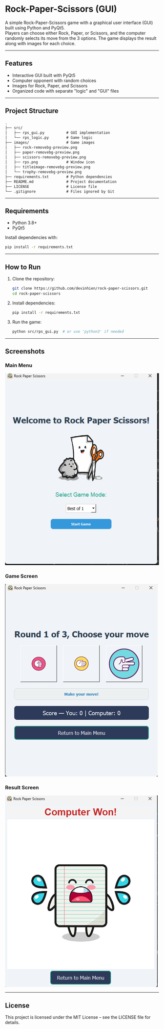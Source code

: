 # Rock-Paper-Scissors (GUI)

A simple Rock-Paper-Scissors game with a graphical user interface (GUI) built using Python and PyQt5.  
Players can choose either Rock, Paper, or Scissors, and the computer randomly selects its move from the
3 options.  The game displays the result along with images for each choice.

---

## Features
- Interactive GUI built with PyQt5  
- Computer opponent with random choices  
- Images for Rock, Paper, and Scissors  
- Organized code with separate "logic" and "GUI" files  

---

## Project Structure

```text
.
├── src/
│   ├── rps_gui.py          # GUI implementation
│   └── rps_logic.py        # Game logic
├── images/                 # Game images
│   ├── rock-removebg-preview.png
│   ├── paper-removebg-preview.png
│   ├── scissors-removebg-preview.png
│   ├── rps.png             # Window icon
│   ├── titleimage-removebg-preview.png
│   └── trophy-removebg-preview.png
├── requirements.txt        # Python dependencies
├── README.md               # Project documentation
├── LICENSE                 # License file
└── .gitignore              # Files ignored by Git
```

---

## Requirements
- Python 3.8+  
- PyQt5  


Install dependencies with:

```bash
pip install -r requirements.txt
```

---

## How to Run

1. Clone the repository:
   
   ```bash
   git clone https://github.com/devinhien/rock-paper-scissors.git
   cd rock-paper-scissors
   ```

2. Install dependencies:

   ```bash
   pip install -r requirements.txt
   ```

3. Run the game:

   ```bash
   python src/rps_gui.py  # or use 'python3' if needed
   ```

---

## Screenshots

### Main Menu
![Main Menu](images/screenshots/menu.png)

### Game Screen
![Game Screen](images/screenshots/round.png)

### Result Screen
![Result Screen](images/screenshots/result.png)

---

## License

This project is licensed under the MIT License – see the LICENSE
file for details.
